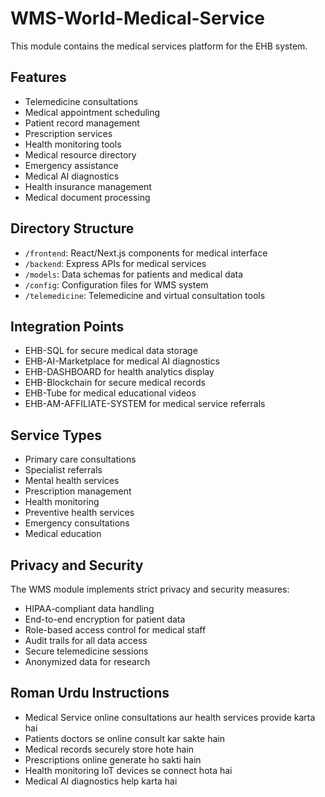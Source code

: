 # WMS-World-Medical-Service

This module contains the medical services platform for the EHB system.

## Features

- Telemedicine consultations
- Medical appointment scheduling
- Patient record management
- Prescription services
- Health monitoring tools
- Medical resource directory
- Emergency assistance
- Medical AI diagnostics
- Health insurance management
- Medical document processing

## Directory Structure

- `/frontend`: React/Next.js components for medical interface
- `/backend`: Express APIs for medical services
- `/models`: Data schemas for patients and medical data
- `/config`: Configuration files for WMS system
- `/telemedicine`: Telemedicine and virtual consultation tools

## Integration Points

- EHB-SQL for secure medical data storage
- EHB-AI-Marketplace for medical AI diagnostics
- EHB-DASHBOARD for health analytics display
- EHB-Blockchain for secure medical records
- EHB-Tube for medical educational videos
- EHB-AM-AFFILIATE-SYSTEM for medical service referrals

## Service Types

- Primary care consultations
- Specialist referrals
- Mental health services
- Prescription management
- Health monitoring
- Preventive health services
- Emergency consultations
- Medical education

## Privacy and Security

The WMS module implements strict privacy and security measures:

- HIPAA-compliant data handling
- End-to-end encryption for patient data
- Role-based access control for medical staff
- Audit trails for all data access
- Secure telemedicine sessions
- Anonymized data for research

## Roman Urdu Instructions

- Medical Service online consultations aur health services provide karta hai
- Patients doctors se online consult kar sakte hain
- Medical records securely store hote hain
- Prescriptions online generate ho sakti hain
- Health monitoring IoT devices se connect hota hai
- Medical AI diagnostics help karta hai